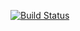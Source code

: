 [![Build Status](https://travis-ci.org/Kustov-Ilya/BK_tree.svg?branch=master)](https://travis-ci.org/Kustov-Ilya/BK_tree)
